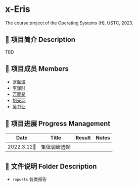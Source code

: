 # x-Eris
The course project of the Operating Systems (H), USTC, 2023.

## 📄 项目简介 Description
TBD

## 👤 项目成员 Members
* [罗胤玻](https://github.com/origami-b) 
* [李润时](https://github.com/stflrs)
* [万宸希](https://github.com/vvcvv-as) 
* [胡天羽](https://github.com/tyrionhu) 
* [吴书让](https://github.com/odeinjul)

## 📅 项目进展 Progress Management
|    Date    |         Title         |                            Result                            |    Notes     |
| :--------: | :-------------------: | :----------------------------------------------------------: | :----------: |
| 2022.3.12🌃 |集体调研选题            |                                                              |             |

## 📂 文件说明 Folder Description
* ```reports``` 各类报告
